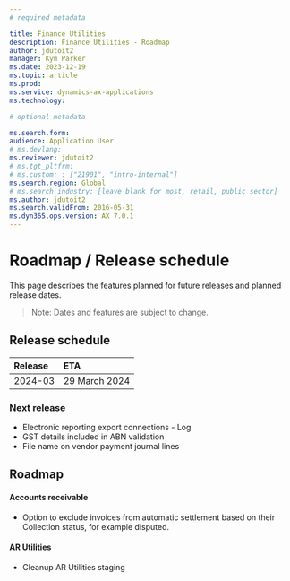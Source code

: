 ```yaml
---
# required metadata

title: Finance Utilities
description: Finance Utilities - Roadmap
author: jdutoit2
manager: Kym Parker
ms.date: 2023-12-19
ms.topic: article
ms.prod: 
ms.service: dynamics-ax-applications
ms.technology: 

# optional metadata

ms.search.form:  
audience: Application User
# ms.devlang: 
ms.reviewer: jdutoit2
# ms.tgt_pltfrm: 
# ms.custom: : ["21901", "intro-internal"]
ms.search.region: Global
# ms.search.industry: [leave blank for most, retail, public sector]
ms.author: jdutoit2
ms.search.validFrom: 2016-05-31
ms.dyn365.ops.version: AX 7.0.1
---
```


# 	Roadmap / Release schedule

This page describes the features planned for future releases and planned release dates.

> Note: Dates and features are subject to change.


## Release schedule

Release			    | ETA
:--			        |:--
2024-03          | 29 March 2024

### Next release

- Electronic reporting export connections - Log
- GST details included in ABN validation
- File name on vendor payment journal lines

## Roadmap

#### Accounts receivable
- Option to exclude invoices from automatic settlement based on their Collection status, for example disputed.

#### AR Utilities
- Cleanup AR Utilities staging



